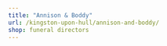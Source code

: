 ```yaml
---
title: "Annison & Boddy"
url: /kingston-upon-hull/annison-and-boddy/
shop: funeral directors
---
```

